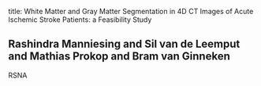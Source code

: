 title: White Matter and Gray Matter Segmentation in 4D CT Images of Acute Ischemic Stroke Patients: a Feasibility Study

## Rashindra Manniesing and Sil van de Leemput and Mathias Prokop and Bram van Ginneken
RSNA

